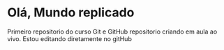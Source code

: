 # Olá, Mundo replicado
 Primeiro repositorio do curso Git e GitHub
 repositorio criando em aula ao vivo.
Estou editando diretamente  no  gitHub
